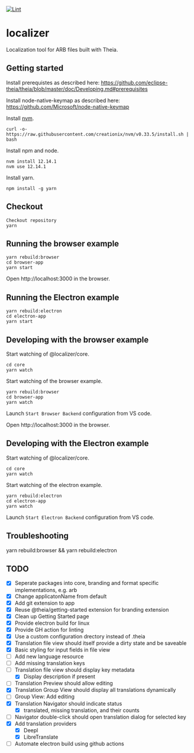 [![Lint](https://github.com/alxflam/localizer/actions/workflows/lint.yml/badge.svg)](https://github.com/alxflam/localizer/actions/workflows/lint.yml)

# localizer
Localization tool for ARB files built with Theia.

## Getting started

Install prerequistes as described here: https://github.com/eclipse-theia/theia/blob/master/doc/Developing.md#prerequisites

Install node-native-keymap as described here: https://github.com/Microsoft/node-native-keymap

Install [nvm](https://github.com/creationix/nvm#install-script).

    curl -o- https://raw.githubusercontent.com/creationix/nvm/v0.33.5/install.sh | bash

Install npm and node.

    nvm install 12.14.1
    nvm use 12.14.1

Install yarn.

    npm install -g yarn

## Checkout

    Checkout repository
    yarn 

## Running the browser example

    yarn rebuild:browser
    cd browser-app
    yarn start

Open http://localhost:3000 in the browser.

## Running the Electron example

    yarn rebuild:electron
    cd electron-app
    yarn start

## Developing with the browser example

Start watching of @localizer/core.

    cd core
    yarn watch

Start watching of the browser example.

    yarn rebuild:browser
    cd browser-app
    yarn watch

Launch `Start Browser Backend` configuration from VS code.

Open http://localhost:3000 in the browser.

## Developing with the Electron example

Start watching of @localizer/core.

    cd core
    yarn watch

Start watching of the electron example.

    yarn rebuild:electron
    cd electron-app
    yarn watch

Launch `Start Electron Backend` configuration from VS code.

## Troubleshooting

yarn rebuild:browser && yarn rebuild:electron

##  TODO

- [X] Seperate packages into core, branding and format specific implementations, e.g. arb
- [X] Change applicatonName from default
- [X] Add git extension to app
- [X] Reuse @theia/getting-started extension for branding extension
- [X] Clean up Getting Started page
- [X] Provide electron build for linux
- [X] Provide GH action for linting
- [X] Use a custom configuration drectory instead of .theia
- [X] Translation file view should itself provide a dirty state and be saveable
- [X] Basic styling for input fields in file view
- [ ] Add new language resource
- [ ] Add missing translation keys
- [ ] Translation file view should display key metadata
    - [X] Display description if present
- [ ] Translation Preview should allow editing
- [X] Translation Group View should display all translations dynamically
- [ ] Group View: Add editing
- [X] Translation Navigator should indicate status
    - [X] translated, missing translation, and their counts
- [ ] Navigator double-click should open translation dialog for selected key
- [X] Add translation providers
    - [X] Deepl
    - [X] LibreTranslate
- [ ] Automate electron build using github actions
